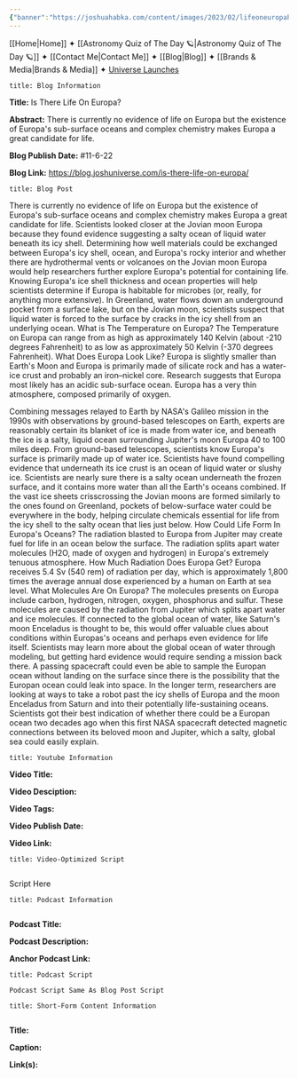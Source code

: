 ```yaml
---
{"banner":"https://joshuahabka.com/content/images/2023/02/lifeoneuropaheader-2--1-.webp","banner_x":0.5,"dg-publish":true,"permalink":"/blog/is-there-life-on-europa/","dgPassFrontmatter":true,"noteIcon":"","created":"","updated":""}
---
```




<div class="transclusion internal-embed is-loaded"><div class="markdown-embed">



[[Home\|Home]] ✦ [[Astronomy Quiz of The Day 🪐\|Astronomy Quiz of The Day 🪐]] ✦ [[Contact Me\|Contact Me]] ✦ [[Blog\|Blog]] ✦ [[Brands & Media\|Brands & Media]] ✦ [Universe Launches](https://stardashusa.com/)


</div></div>


```ad-info
title: Blog Information
```

**Title:** Is There Life On Europa?

**Abstract:** There is currently no evidence of life on Europa but the existence of Europa's sub-surface oceans and complex chemistry makes Europa a great candidate for life.

**Blog Publish Date:** #11-6-22 

**Blog Link:** https://blog.joshuniverse.com/is-there-life-on-europa/

```ad-abstract
title: Blog Post
```

There is currently no evidence of life on Europa but the existence of Europa's sub-surface oceans and complex chemistry makes Europa a great candidate for life. Scientists looked closer at the Jovian moon Europa because they found evidence suggesting a salty ocean of liquid water beneath its icy shell. Determining how well materials could be exchanged between Europa's icy shell, ocean, and Europa's rocky interior and whether there are hydrothermal vents or volcanoes on the Jovian moon Europa would help researchers further explore Europa's potential for containing life. Knowing Europa's ice shell thickness and ocean properties will help scientists determine if Europa is habitable for microbes (or, really, for anything more extensive). In Greenland, water flows down an underground pocket from a surface lake, but on the Jovian moon, scientists suspect that liquid water is forced to the surface by cracks in the icy shell from an underlying ocean.
What is The Temperature on Europa?
The Temperature on Europa can range from as high as approximately 140 Kelvin (about -210 degrees Fahrenheit) to as low as approximately 50 Kelvin (-370 degrees Fahrenheit).
What Does Europa Look Like?
Europa is slightly smaller than Earth's Moon and Europa is primarily made of silicate rock and has a water-ice crust and probably an iron–nickel core. Research suggests that Europa most likely has an acidic sub-surface ocean. Europa has a very thin atmosphere, composed primarily of oxygen.

Combining messages relayed to Earth by NASA's Galileo mission in the 1990s with observations by ground-based telescopes on Earth, experts are reasonably certain its blanket of ice is made from water ice, and beneath the ice is a salty, liquid ocean surrounding Jupiter's moon Europa 40 to 100 miles deep. From ground-based telescopes, scientists know Europa's surface is primarily made up of water ice. Scientists have found compelling evidence that underneath its ice crust is an ocean of liquid water or slushy ice. Scientists are nearly sure there is a salty ocean underneath the frozen surface, and it contains more water than all the Earth's oceans combined. If the vast ice sheets crisscrossing the Jovian moons are formed similarly to the ones found on Greenland, pockets of below-surface water could be everywhere in the body, helping circulate chemicals essential for life from the icy shell to the salty ocean that lies just below.
How Could Life Form In Europa's Oceans?
The radiation blasted to Europa from Jupiter may create fuel for life in an ocean below the surface. The radiation splits apart water molecules (H2O, made of oxygen and hydrogen) in Europa's extremely tenuous atmosphere.
How Much Radiation Does Europa Get?
Europa receives 5.4 Sv (540 rem) of radiation per day, which is approximately 1,800 times the average annual dose experienced by a human on Earth at sea level.
What Molecules Are On Europa?
The molecules presents on Europa include carbon, hydrogen, nitrogen, oxygen, phosphorus and sulfur. These molecules are caused by the radiation from Jupiter which splits apart water and ice molecules.
If connected to the global ocean of water, like Saturn's moon Enceladus is thought to be, this would offer valuable clues about conditions within Europas's oceans and perhaps even evidence for life itself. Scientists may learn more about the global ocean of water through modeling, but getting hard evidence would require sending a mission back there. A passing spacecraft could even be able to sample the Europan ocean without landing on the surface since there is the possibility that the Europan ocean could leak into space. In the longer term, researchers are looking at ways to take a robot past the icy shells of Europa and the moon Enceladus from Saturn and into their potentially life-sustaining oceans.
Scientists got their best indication of whether there could be a Europan ocean two decades ago when this first NASA spacecraft detected magnetic connections between its beloved moon and Jupiter, which a salty, global sea could easily explain.

```ad-info
title: Youtube Information
```

**Video Title:**

**Video Desciption:**

**Video Tags:**

**Video Publish Date:**

**Video Link:**

```ad-abstract
title: Video-Optimized Script


```

Script Here

```ad-info
title: Podcast Information


```

**Podcast Title:**

**Podcast Description:**

**Anchor Podcast Link:**

```ad-info
title: Podcast Script

Podcast Script Same As Blog Post Script

```


```ad-info
title: Short-Form Content Information


```

**Title:**

**Caption:**

**Link(s):**

